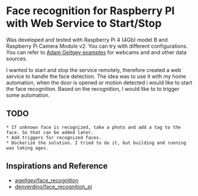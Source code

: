 # Face recognition for Raspberry PI with Web Service to Start/Stop

Was developed and tested with Raspberry Pi 4 (4Gb) model B and Raspberry Pi Camera Module v2.
You can try with different configurations. You can refer to [Adam Geitgey examples](https://github.com/ageitgey/face_recognition/tree/master/examples) for webcams and and other data sources.

I wanted to start and stop the service remotely, therefore created a web service to handle the face detection.
The idea was to use it with my home automation, when the door is opened or motion detected i would like to start the face recognition. Based on the recognition, I would like to to trigger some automation.

## TODO
    * If unknown face is recognized, take a photo and add a tag to the face. So that can be added later.
    * Add triggers for recognized faces.
    * Dockerize the solution. I tried to do it, but building and running was taking ages. 

## Inspirations and Reference
   * [ageitgey/face_recognition](https://github.com/ageitgey/face_recognition)
   * [denverdino/face_recognition_pi]([https://github.com/denverdino/face_recognition_pi)
